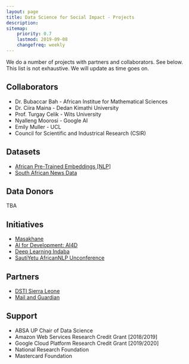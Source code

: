 ```yaml
---
layout: page
title: Data Science for Social Impact - Projects
description: 
sitemap:
    priority: 0.7
    lastmod: 2019-09-08
    changefreq: weekly
---
```


We do a number of projects with partners and collaborators. See below. This list is not exhaustive. We will update as time goes on.

## Collaborators

* Dr. Bubaccar Bah - African Institue for Mathematical Sciences
* Dr. Ciira Maina - Dedan Kimathi University
* Prof. Turgay Celik - Wits University
* Nyalleng Moorosi - Google AI
* Emily Muller - UCL
* Council for Scientific and Industrical Research (CSIR)

## Datasets

* [African Pre-Trained Embeddings [NLP]](https://zenodo.org/record/3668481)
* [South African News Data](https://zenodo.org/record/3668495)

## Data Donors

TBA

## Initiatives

* [Masakhane](https://www.masakhane.io/)
* [AI for Development: AI4D](https://ai4d.ai/)
* [Deep Learning Indaba](http://deeplearningindaba.com)
* [SautiYetu AfricanNLP Unconference](https://sites.google.com/view/sautiyetu-nlp/)

## Partners

* [DSTI Sierra Leone](https://dsti.gov.sl/)
* [Mail and Guardian](https://mg.co.za)

## Support

* ABSA UP Chair of Data Science
* Amazon Web Services Research Credit Grant [2018/2019]
* Google Cloud Platform Research Credit Grant [2019/2020]
* National Research Foundation
* Mastercard Foundation
